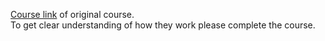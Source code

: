<a href="https://www.deeplearning.ai/short-courses/building-generative-ai-applications-with-gradio/"> Course link</a> of original course.<br>
To get clear understanding of how they work please complete the course.
